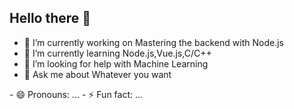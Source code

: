 ## Hello there 👋

- 🔭 I’m currently working on Mastering the backend with Node.js
- 🌱 I’m currently learning Node.js,Vue.js,C/C++
- 🤔 I’m looking for help with Machine Learning
- 💬 Ask me about Whatever you want
<!-- - 📫 How to reach me: 
--!>

- 😄 Pronouns: ...
- ⚡ Fun fact: ...

